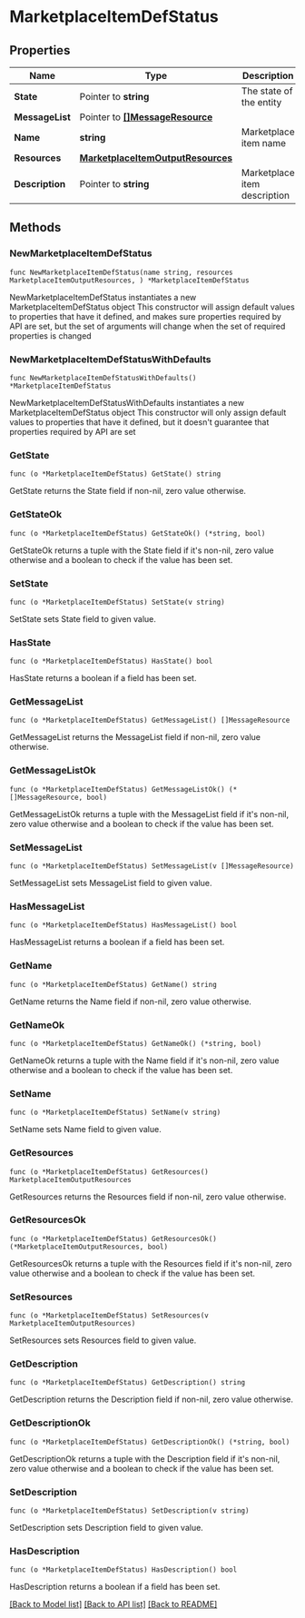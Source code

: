 # MarketplaceItemDefStatus

## Properties

Name | Type | Description | Notes
------------ | ------------- | ------------- | -------------
**State** | Pointer to **string** | The state of the entity | [optional] 
**MessageList** | Pointer to [**[]MessageResource**](MessageResource.md) |  | [optional] 
**Name** | **string** | Marketplace item name | 
**Resources** | [**MarketplaceItemOutputResources**](MarketplaceItemOutputResources.md) |  | 
**Description** | Pointer to **string** | Marketplace item description | [optional] 

## Methods

### NewMarketplaceItemDefStatus

`func NewMarketplaceItemDefStatus(name string, resources MarketplaceItemOutputResources, ) *MarketplaceItemDefStatus`

NewMarketplaceItemDefStatus instantiates a new MarketplaceItemDefStatus object
This constructor will assign default values to properties that have it defined,
and makes sure properties required by API are set, but the set of arguments
will change when the set of required properties is changed

### NewMarketplaceItemDefStatusWithDefaults

`func NewMarketplaceItemDefStatusWithDefaults() *MarketplaceItemDefStatus`

NewMarketplaceItemDefStatusWithDefaults instantiates a new MarketplaceItemDefStatus object
This constructor will only assign default values to properties that have it defined,
but it doesn't guarantee that properties required by API are set

### GetState

`func (o *MarketplaceItemDefStatus) GetState() string`

GetState returns the State field if non-nil, zero value otherwise.

### GetStateOk

`func (o *MarketplaceItemDefStatus) GetStateOk() (*string, bool)`

GetStateOk returns a tuple with the State field if it's non-nil, zero value otherwise
and a boolean to check if the value has been set.

### SetState

`func (o *MarketplaceItemDefStatus) SetState(v string)`

SetState sets State field to given value.

### HasState

`func (o *MarketplaceItemDefStatus) HasState() bool`

HasState returns a boolean if a field has been set.

### GetMessageList

`func (o *MarketplaceItemDefStatus) GetMessageList() []MessageResource`

GetMessageList returns the MessageList field if non-nil, zero value otherwise.

### GetMessageListOk

`func (o *MarketplaceItemDefStatus) GetMessageListOk() (*[]MessageResource, bool)`

GetMessageListOk returns a tuple with the MessageList field if it's non-nil, zero value otherwise
and a boolean to check if the value has been set.

### SetMessageList

`func (o *MarketplaceItemDefStatus) SetMessageList(v []MessageResource)`

SetMessageList sets MessageList field to given value.

### HasMessageList

`func (o *MarketplaceItemDefStatus) HasMessageList() bool`

HasMessageList returns a boolean if a field has been set.

### GetName

`func (o *MarketplaceItemDefStatus) GetName() string`

GetName returns the Name field if non-nil, zero value otherwise.

### GetNameOk

`func (o *MarketplaceItemDefStatus) GetNameOk() (*string, bool)`

GetNameOk returns a tuple with the Name field if it's non-nil, zero value otherwise
and a boolean to check if the value has been set.

### SetName

`func (o *MarketplaceItemDefStatus) SetName(v string)`

SetName sets Name field to given value.


### GetResources

`func (o *MarketplaceItemDefStatus) GetResources() MarketplaceItemOutputResources`

GetResources returns the Resources field if non-nil, zero value otherwise.

### GetResourcesOk

`func (o *MarketplaceItemDefStatus) GetResourcesOk() (*MarketplaceItemOutputResources, bool)`

GetResourcesOk returns a tuple with the Resources field if it's non-nil, zero value otherwise
and a boolean to check if the value has been set.

### SetResources

`func (o *MarketplaceItemDefStatus) SetResources(v MarketplaceItemOutputResources)`

SetResources sets Resources field to given value.


### GetDescription

`func (o *MarketplaceItemDefStatus) GetDescription() string`

GetDescription returns the Description field if non-nil, zero value otherwise.

### GetDescriptionOk

`func (o *MarketplaceItemDefStatus) GetDescriptionOk() (*string, bool)`

GetDescriptionOk returns a tuple with the Description field if it's non-nil, zero value otherwise
and a boolean to check if the value has been set.

### SetDescription

`func (o *MarketplaceItemDefStatus) SetDescription(v string)`

SetDescription sets Description field to given value.

### HasDescription

`func (o *MarketplaceItemDefStatus) HasDescription() bool`

HasDescription returns a boolean if a field has been set.


[[Back to Model list]](../README.md#documentation-for-models) [[Back to API list]](../README.md#documentation-for-api-endpoints) [[Back to README]](../README.md)


